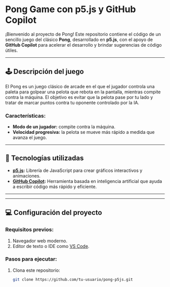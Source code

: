 # Pong Game con p5.js y GitHub Copilot

¡Bienvenido al proyecto de Pong! Este repositorio contiene el código de un sencillo juego del clásico **Pong**, desarrollado en **p5.js**, con el apoyo de **GitHub Copilot** para acelerar el desarrollo y brindar sugerencias de código útiles.

---

## 🕹️ Descripción del juego

El Pong es un juego clásico de arcade en el que el jugador controla una paleta para golpear una pelota que rebota en la pantalla, mientras compite contra la máquina. El objetivo es evitar que la pelota pase por tu lado y tratar de marcar puntos contra tu oponente controlado por la IA.

### Características:
- **Modo de un jugador:** compite contra la máquina.
- **Velocidad progresiva:** la pelota se mueve más rápido a medida que avanza el juego.

---

## 🚀 Tecnologías utilizadas

- **[p5.js](https://p5js.org/):** Librería de JavaScript para crear gráficos interactivos y animaciones.
- **[GitHub Copilot](https://github.com/features/copilot):** Herramienta basada en inteligencia artificial que ayuda a escribir código más rápido y eficiente.

---


---

## 💻 Configuración del proyecto

### Requisitos previos:
1. Navegador web moderno.
2. Editor de texto o IDE como [VS Code](https://code.visualstudio.com/).

### Pasos para ejecutar:
1. Clona este repositorio:
   ```bash
   git clone https://github.com/tu-usuario/pong-p5js.git
